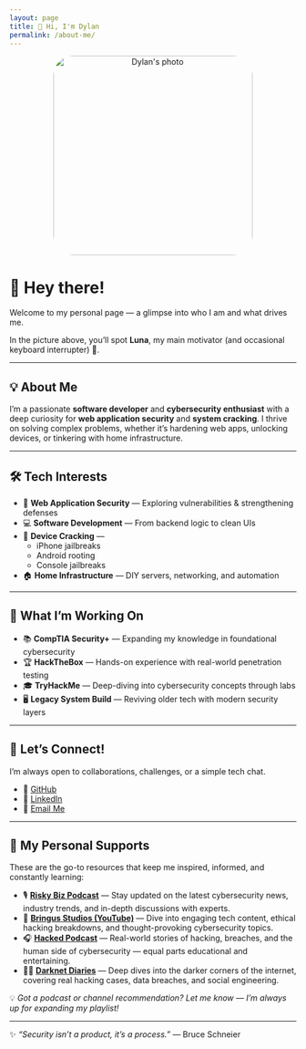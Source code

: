 ```yaml
---
layout: page
title: 👋 Hi, I'm Dylan
permalink: /about-me/
---
```


<div style="text-align: center; margin: 10px">
  <img src="{{ '/assets/images/me.jpg' | relative_url }}" alt="Dylan's photo" style="width: 350px; border-radius: 10%;" />
</div>

# 👋 Hey there!

Welcome to my personal page — a glimpse into who I am and what drives me.

In the picture above, you’ll spot **Luna**, my main motivator (and occasional keyboard interrupter) 🐾.

---

## 💡 **About Me**

I’m a passionate **software developer** and **cybersecurity enthusiast** with a deep curiosity for **web application security** and **system cracking**. I thrive on solving complex problems, whether it’s hardening web apps, unlocking devices, or tinkering with home infrastructure.

---

## 🛠️ **Tech Interests**

- 🔐 **Web Application Security** — Exploring vulnerabilities & strengthening defenses  
- 💻 **Software Development** — From backend logic to clean UIs  
- 📱 **Device Cracking** —  
  - iPhone jailbreaks  
  - Android rooting  
  - Console jailbreaks  
- 🏠 **Home Infrastructure** — DIY servers, networking, and automation  

---

## 🚀 **What I’m Working On**

- 📚 **CompTIA Security+** — Expanding my knowledge in foundational cybersecurity  
- 🏆 **HackTheBox** — Hands-on experience with real-world penetration testing  
- 🎓 **TryHackMe** — Deep-diving into cybersecurity concepts through labs  
- 🖥️ **Legacy System Build** — Reviving older tech with modern security layers  

---

## 🎯 **Let’s Connect!**

I’m always open to collaborations, challenges, or a simple tech chat.  

- 🐙 [GitHub](https://github.com/DylBP)  
- 💼 [LinkedIn](https://linkedin.com/in/dylanebp)  
- 📧 [Email Me](mailto:20099082@mail.wit.ie)  

---

## 🤖 **My Personal Supports**

These are the go-to resources that keep me inspired, informed, and constantly learning:

- 🎙️ [**Risky Biz Podcast**](https://risky.biz) — Stay updated on the latest cybersecurity news, industry trends, and in-depth discussions with experts.  
- 🎥 [**Bringus Studios (YouTube)**](https://www.youtube.com/@BringusStudios) — Dive into engaging tech content, ethical hacking breakdowns, and thought-provoking cybersecurity topics.  
- 🎧 [**Hacked Podcast**](https://www.hackedpodcast.com) — Real-world stories of hacking, breaches, and the human side of cybersecurity — equal parts educational and entertaining.  
- 🕵️‍♂️ [**Darknet Diaries**](https://darknetdiaries.com) — Deep dives into the darker corners of the internet, covering real hacking cases, data breaches, and social engineering.

💡 *Got a podcast or channel recommendation? Let me know — I’m always up for expanding my playlist!*

---


✨ *“Security isn’t a product, it’s a process.”* — Bruce Schneier
